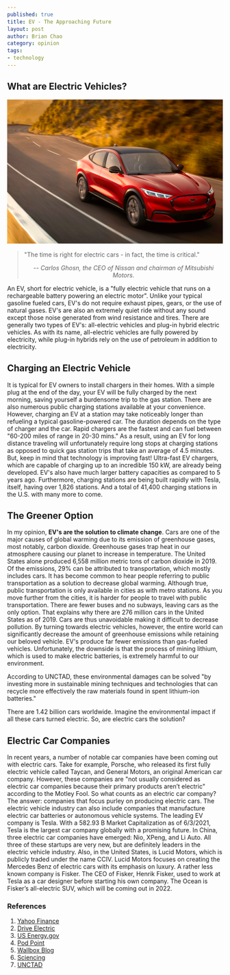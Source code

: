 ```yaml
---
published: true
title: EV - The Approaching Future
layout: post
author: Brian Chao
category: opinion
tags:
- technology
---
```


## What are Electric Vehicles?

![electric-vehicle](/images/ford-mustang.png)

> "The time is right for electric cars - in fact, the time is critical."
> <center><em> -- Carlos Ghosn, the CEO of Nissan and chairman of Mitsubishi Motors.</em></center>

An EV, short for electric vehicle, is a "fully electric vehicle that runs on a rechargeable battery powering an electric motor". Unlike your typical gasoline fueled cars, EV's do not require exhaust pipes, gears, or the use of natural gases. EV's are also an extremely quiet ride without any sound except those noise generated from wind resistance and tires. There are generally two types of EV's: all-electric vehicles and plug-in hybrid electric vehicles. As with its name, all-electric vehicles are fully powered by electricity, while plug-in hybrids rely on the use of petroleum in addition to electricity.

## Charging an Electric Vehicle

It is typical for EV owners to install chargers in their homes. With a simple plug at the end of the day, your EV will be fully charged by the next morning, saving yourself a burdensome trip to the gas station. There are also numerous public charging stations available at your convenience. However, charging an EV at a station may take noticeably longer than refueling a typical gasoline-powered car. The duration depends on the type of charger and the car. Rapid chargers are the fastest and can fuel between "60-200 miles of range in 20-30 mins." As a result, using an EV for long distance traveling will unfortunately require long stops at charging stations as opposed to quick gas station trips that take an average of 4.5 minutes. But, keep in mind that technology is improving fast! Ultra-fast EV chargers, which are capable of charging up to an incredible 150 kW, are already being developed. EV's also have much larger battery capacities as compared to 5 years ago. Furthermore, charging stations are being built rapidly with Tesla, itself, having over 1,826 stations. And a total of 41,400 charging stations in the U.S. with many more to come.   

## The Greener Option

In my opinion, **EV's are the solution to climate change**. Cars are one of the major causes of global warming due to its emission of greenhouse gases, most notably, carbon dioxide. Greenhouse gases trap heat in our atmosphere causing our planet to increase in temperature. The United States alone produced 6,558 million metric tons of carbon dioxide in 2019. Of the emissions, 29% can be attributed to transportation, which mostly includes cars. It has become common to hear people referring to public transportation as a solution to decrease global warming. Although true, public transportation is only available in cities as with metro stations.  As you move further from the cities, it is harder for people to travel with public transportation. There are fewer buses and no subways, leaving cars as the only option. That explains why there are 276 million cars in the United States as of 2019. Cars are thus unavoidable making it difficult to decrease pollution. By turning towards electric vehicles, however, the entire world can significantly decrease the amount of greenhouse emissions while retaining our beloved vehicle. EV's produce far fewer emissions than gas-fueled vehicles. Unfortunately, the downside is that the process of mining lithium, which is used to make electric batteries, is extremely harmful to our environment. 

According to UNCTAD, these environmental damages can be solved "by investing more in sustainable mining techniques and technologies that can recycle more effectively the raw materials found in spent lithium-ion batteries."

There are 1.42 billion cars worldwide. Imagine the environmental impact if all these cars turned electric. So, are electric cars the solution?

## Electric Car Companies

In recent years, a number of notable car companies have been coming out with electric cars. Take for example, Porsche, who released its first fully electric vehicle called Taycan, and General Motors, an original American car company. However, these companies are "not usually considered as electric car companies because their primary products aren’t electric" according to the Motley Fool. So what counts as an electric car company? The answer: companies that focus purley on producing electric cars. The electric vehicle industry can also include companies that manufacture electric car batteries or autonomous vehicle systems. The leading EV company is Tesla. With a 582.93 B Market Capitalization as of 6/3/2021, Tesla is the largest car company globally with a promising future. In China, three electric car companies have emerged: Nio, XPeng, and Li Auto. All three of these startups are very new, but are definitely leaders in the electric vehicle industry. Also, in the United States, is Lucid Motors, which is publicly traded under the name CCIV. Lucid Motors focuses on creating the Mercedes Benz of electric cars with its emphasis on luxury. A rather less known company is Fisker. The CEO of Fisker, Henrik Fisker, used to work at Tesla as a car designer before starting his own company. The Ocean is Fisker’s all-electric SUV, which will be coming out in 2022.

### References

  1. [Yahoo Finance](https://finance.yahoo.com/news/why-ev-stocks-poised-explode-230100953.html?.tsrc=fin-srch)
  2. [Drive Electric](https://driveelectric.org.nz/individuals/what-is-an-ev/#:~:text='EV'%20stands%20for%20electric%20vehicle.)
  3. [US Energy.gov](https://www.energy.gov/eere/electricvehicles/electric-vehicle-benefits)
  4. [Pod Point](https://pod-point.com/guides/driver/how-long-to-charge-an-electric-car#:~:text=The%20time%20it%20takes%20to,with%2)
  5. [Wallbox Blog](https://blog.wallbox.com/how-do-evs-compare-to-gas-cars/#index_4)
  6. [Sciencing](https://sciencing.com/effects-car-pollutants-environment-23581.html)
  7. [UNCTAD](https://unctad.org/news/developing-countries-pay-environmental-cost-electric-car-batteries)



